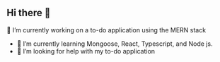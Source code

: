 ## Hi there 👋
🔭 I’m currently working on a to-do application using the MERN stack
- 🌱 I’m currently learning Mongoose, React, Typescript, and Node js.
- 🤔 I’m looking for help with my to-do application

<!--
**CubeCoding7/CubeCoding7** is a ✨ _special_ ✨ repository because its `README.md` (this file) appears on your GitHub profile.

Here are some ideas to get you started:

- 🔭 I’m currently working on ...
- 🌱 I’m currently learning ...
- 👯 I’m looking to collaborate on ...
- 🤔 I’m looking for help with ...
- 💬 Ask me about ...
- 📫 How to reach me: ...
- 😄 Pronouns: ...
- ⚡ Fun fact: ...
-->
